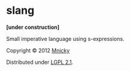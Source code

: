 # slang

**[under construction]**

Small imperative language using s-expressions.

Copyright © 2012 [Mnicky](http://mnicky.github.com)

Distributed under [LGPL 2.1](http://www.gnu.org/licenses/lgpl-2.1.html).
